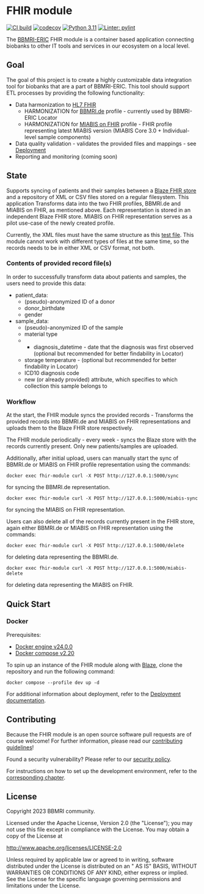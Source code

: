 # FHIR module

[![CI build](https://github.com/BBMRI-cz/fhir-module/actions/workflows/build.yml/badge.svg)](https://github.com/BBMRI-cz/Data-Integration-Module/actions/workflows/build.yml) [![codecov](https://codecov.io/gh/BBMRI-cz/fhir-module/branch/main/graph/badge.svg?token=3eklJNhIS5)](https://codecov.io/gh/BBMRI-cz/fhir-module) [![Python 3.11](https://img.shields.io/badge/python-3.11-blue.svg)](https://www.python.org/downloads/release/python-360/) [![Linter: pylint](https://img.shields.io/badge/Linter-pylint-yellowgreen)](https://github.com/pylint-dev/pylint)

The [BBMRI-ERIC](https://www.bbmri-eric.eu/) FHIR module is a container based application connecting biobanks
to other IT tools and services in our ecosystem on a local level.
## Goal

The goal of this project is to create a highly customizable data integration tool for biobanks that are a
part of BBMRI-ERIC. This tool should support ETL processes by providing the following functionality:

- Data harmonization to [HL7 FHIR](https://www.hl7.org/fhir/)
    - HARMONIZATION for [BBMRI.de](https://simplifier.net/bbmri.de) profile - currently used by BBMRI-ERIC Locator
    - HARMONIZATION for [MIABIS on FHIR](https://simplifier.net/miabis) profile - FHIR profile representing latest MIABIS version (MIABIS Core 3.0 + Individual-level sample components)
- Data quality validation - validates the provided files and mappings - see [Deployment](docs/DEPLOYMENT.md)
- Reporting and monitoring (coming soon)

## State

Supports syncing of patients and their samples between a [Blaze FHIR store](https://github.com/samply/blaze) and a repository of XML or CSV files
stored on a regular filesystem.
This application Transforms data into the two FHIR profiles, BBMRI.de and MIABIS on FHIR, as mentioned above.
Each representation is stored in an independent Blaze FHIR store. MIABIS on FHIR representation serves as a pilot use-case of the newly created profile.

Currently, the XML files must have the same structure as this [test file](./test/xml_data/MMCI_1.xml).
This module cannot work with different types of files at the same time, so the records needs to be in either XML or CSV format, not both.

### Contents of provided record file(s)
In order to successfully transform data about patients and samples, the users need to provide this data:
- patient_data:
  - (pseudo)-anonymized ID of a donor
  - donor_birthdate
  - gender
- sample_data:
  - (pseudo)-anonymized ID of the sample
  - material type 
  - - diagnosis_datetime - date that the diagnosis was first observed (optional but recommended for better findability in Locator)
  - storage temperature - (optional but recommended for better findability in Locator)
  - ICD10 diagnosis code
  - new (or already provided) attribute, which specifies to which collection this sample belongs to

### Workflow
At the start, the FHIR module syncs the provided records - Transforms the provided records into BBMRI.de and MIABIS on FHIR representations and uploads them to the Blaze FHIR store respectively.

The FHIR module periodically - every week - syncs the Blaze store with the records currently present. Only new patients/samples are uploaded.

Additionally, after initial upload, users can manually start the sync of BBMRI.de or MIABIS on FHIR profile representation using the commands:
```shell
docker exec fhir-module curl -X POST http://127.0.0.1:5000/sync
```
for syncing the BBMRI.de representation.
```shell
docker exec fhir-module curl -X POST http://127.0.0.1:5000/miabis-sync
```
for syncing the MIABIS on FHIR representation.

Users can also delete all of the records currently present in the FHIR store, again either BBMRI.de or MIABIS on FHIR representation using the commands:
```shell
docker exec fhir-module curl -X POST http://127.0.0.1:5000/delete
```
for deleting data representing the BBMRI.de.
```shell
docker exec fhir-module curl -X POST http://127.0.0.1:5000/miabis-delete
```
for deleting data representing the MIABIS on FHIR.
## Quick Start

### Docker

Prerequisites:

- [Docker engine v24.0.0](https://docs.docker.com/engine/release-notes/24.0/#2400)
- [Docker compose v2.20](https://docs.docker.com/compose/release-notes/#2200)

To spin up an instance of the FHIR module along with [Blaze](https://github.com/samply/blaze), clone the repository and
run the following command:

```shell
docker compose --profile dev up -d
```
For additional information about deployment, refer to the [Deployment documentation](docs/DEPLOYMENT.md).
## Contributing

Because the FHIR module is an open source software pull requests are of course welcome! For further information, please
read our [contributing guidelines](docs/CONTRIBUTING.md)!

Found a security vulnerability? Please refer to our [security policy](docs/SECURITY.md).

For instructions on how to set up the development environment, refer to the
[corresponding chapter](docs/CONTRIBUTING.md#development-environment).


## License

Copyright 2023 BBMRI community.

Licensed under the Apache License, Version 2.0 (the "License"); you may not use this file except in compliance with the
License. You may obtain a copy of the License at

http://www.apache.org/licenses/LICENSE-2.0

Unless required by applicable law or agreed to in writing, software distributed under the License is distributed on an "
AS IS" BASIS, WITHOUT WARRANTIES OR CONDITIONS OF ANY KIND, either express or implied. See the License for the specific
language governing permissions and limitations under the License.